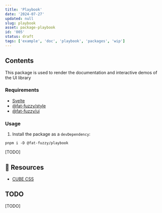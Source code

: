 ```yaml
---
title: 'Playbook'
date: '2024-07-27'
updated: null
slug: playbook
asset: package-playbook
id: '005'
status: draft
tags: ['example', 'doc', 'playbook', 'packages', 'wip']
---
```


## Contents

This package is used to render the documentation and interactive demos of the UI library

### Requirements

- [Svelte](https://svelte.dev/)
- [@fat-fuzzy/style](https://github.com/fat-fuzzy/rocks/tree/main/packages/style)
- [@fat-fuzzy/ui](https://github.com/fat-fuzzy/rocks/tree/main/packages/ui)

### Usage

1. Install the package as a `devDependency`:

```shell
pnpm i -D @fat-fuzzy/playbook
```

[TODO]

## 🚧 Resources

- [CUBE CSS](https://cube.fyi/)

## TODO

[TODO]
